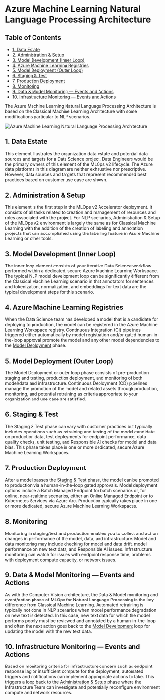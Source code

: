 # Azure Machine Learning Natural Language Processing Architecture

## Table of Contents

- [1. Data Estate](#1-data-estate)
- [2. Administration & Setup](#2-administration--setup)
- [3. Model Development (Inner Loop)](#3-model-development-inner-loop)
- [4. Azure Machine Learning Registries](#4-azure-machine-learning-registries)
- [5. Model Deployment (Outer Loop)](#5-model-deployment-outer-loop)
- [6. Staging & Test](#6-staging--test)
- [7. Production Deployment](#7-production-deployment)
- [8. Monitoring](#8-monitoring)
- [9. Data & Model Monitoring — Events and Actions](#9-data--model-monitoring--events-and-actions)
- [10. Infrastructure Monitoring — Events and Actions](#10-infrastructure-monitoring--events-and-actions)

The Azure Machine Learning Natural Language Processing Architecture is based on the Classical Machine Learning Architecture with some modifications particular to NLP scenarios.

![Azure Machine Learning Natural Language Processing Architecture](media/azureml-nlp-architecture.png)

## 1. Data Estate <a id="1-data-estate"></a>

This element illustrates the organization data estate and potential data sources and targets for a Data Science project. Data Engineers would be the primary owners of this element of the MLOps v2 lifecycle. The Azure data platforms in this diagram are neither exhaustive nor prescriptive. However, data sources and targets that represent recommended best practices based on customer use case are shown.

## 2. Administration & Setup <a id="2-administration--setup"></a>

This element is the first step in the MLOps v2 Accelerator deployment. It consists of all tasks related to creation and management of resources and roles associated with the project. For NLP scenarios, Administration & Setup of the MLOps v2 environment is largely the same as for Classical Machine Learning with the addition of the creation of labeling and annotation projects that can accomplished using the labelling feature in Azure Machine Learning or other tools.

## 3. Model Development (Inner Loop) <a id="3-model-development-inner-loop"></a>

The inner loop element consists of your iterative Data Science workflow performed within a dedicated, secure Azure Machine Learning Workspace. The typical NLP model development loop can be significantly different from the Classical Machine Learning scenario in that annotators for sentences and tokenization, normalization, and embeddings for text data are the typical development steps for this scenario.

## 4. Azure Machine Learning Registries <a id="4-azure-machine-learning-registries"></a>

When the Data Science team has developed a model that is a candidate for deploying to production, the model can be registered in the Azure Machine Learning Workspace registry. Continuous Integration (CI) pipelines triggered either automatically by model registration and/or gated human-in-the-loop approval promote the model and any other model dependencies to the [Model Deployment](#5-model-deployment-outer-loop) phase.

## 5. Model Deployment (Outer Loop) <a id="5-model-deployment-outer-loop"></a>

The Model Deployment or outer loop phase consists of pre-production staging and testing, production deployment, and monitoring of both model/data and infrastructure. Continuous Deployment (CD) pipelines manage the promotion of the model and related assets through production, monitoring, and potential retraining as criteria appropriate to your organization and use case are satisfied.

## 6. Staging & Test <a id="6-staging--test"></a>

The Staging & Test phase can vary with customer practices but typically includes operations such as retraining and testing of the model candidate on production data, test deployments for endpoint performance, data quality checks, unit testing, and Responsible AI checks for model and data bias. This phase takes place in one or more dedicated, secure Azure Machine Learning Workspaces.

## 7. Production Deployment <a id="7-production-deployment"></a>

After a model passes the [Staging & Test](#6-staging--test) phase, the model can be promoted to production via a human-in-the-loop gated approvals. Model deployment options include a Batch Managed Endpoint for batch scenarios or, for online, near-realtime scenarios, either an Online Managed Endpoint or to Kubernetes Services via Azure Arc. Production typically takes place in one or more dedicated, secure Azure Machine Learning Workspaces.

## 8. Monitoring <a id="8-monitoring"></a>

Monitoring in staging/test and production enables you to collect and act on changes in performance of the model, data, and infrastructure. Model and data monitoring may include checking for model and data drift, model performance on new text data, and Responsible AI issues. Infrastructure monitoring can watch for issues with endpoint response time, problems with deployment compute capacity, or network issues.

## 9. Data & Model Monitoring — Events and Actions <a id="9-data--model-monitoring--events-and-actions"></a>

As with the Computer Vision architecture, the Data & Model monitoring and event/action phase of MLOps for Natural Language Processing is the key difference from Classical Machine Learning. Automated retraining is typically not done in NLP scenarios when model performance degradation on new text is detected. In this case, new text data for which the model performs poorly must be reviewed and annotated by a human-in-the-loop and often the next action goes back to the [Model Development](#3-model-development-inner-loop) loop for updating the model with the new text data.

## 10. Infrastructure Monitoring — Events and Actions <a id="10-infrastructure-monitoring--events-and-actions"></a>

Based on monitoring criteria for infrastructure concern such as endpoint response lag or insufficient compute for the deployment, automated triggers and notifications can implement appropriate actions to take. This triggers a loop back to the [Administration & Setup](#2-administration--setup) phase where the Infrastructure Team can investigate and potentially reconfigure environment compute and network resources.
